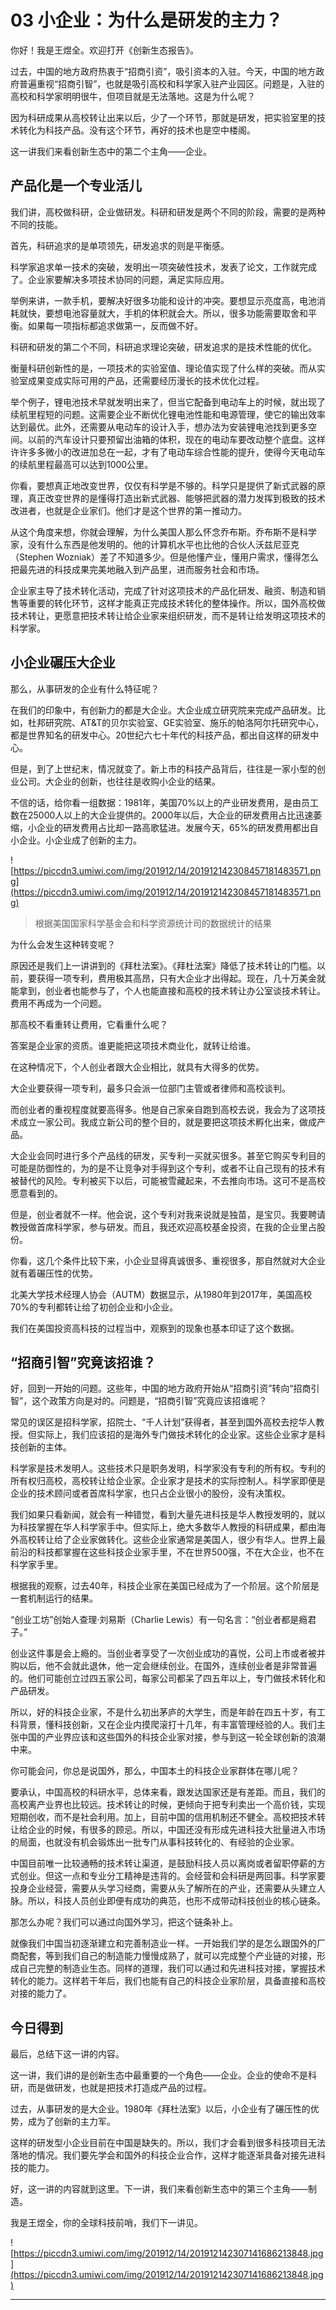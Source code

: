 # 03 小企业：为什么是研发的主力？

你好！我是王煜全。欢迎打开《创新生态报告》。

过去，中国的地方政府热衷于“招商引资”，吸引资本的入驻。今天，中国的地方政府普遍重视“招商引智”，也就是吸引高校和科学家入驻产业园区。问题是，入驻的高校和科学家明明很牛，但项目就是无法落地。这是为什么呢？

因为科研成果从高校转让出来以后，少了一个环节，那就是研发，把实验室里的技术转化为科技产品。没有这个环节，再好的技术也是空中楼阁。

这一讲我们来看创新生态中的第二个主角——企业。

## 产品化是一个专业活儿

我们讲，高校做科研，企业做研发。科研和研发是两个不同的阶段，需要的是两种不同的技能。

首先，科研追求的是单项领先，研发追求的则是平衡感。

科学家追求单一技术的突破，发明出一项突破性技术，发表了论文，工作就完成了。企业家要解决多项技术协同的问题，满足实际应用。

举例来讲，一款手机，要解决好很多功能和设计的冲突。要想显示亮度高，电池消耗就快，要想电池容量就大，手机的体积就会大。所以，很多功能需要取舍和平衡。如果每一项指标都追求做第一，反而做不好。

科研和研发的第二个不同，科研追求理论突破，研发追求的是技术性能的优化。

衡量科研创新性的是，一项技术的实验室值、理论值实现了什么样的突破。而从实验室成果变成实际可用的产品，还需要经历漫长的技术优化过程。

举个例子，锂电池技术早就发明出来了，但当它配备到电动车上的时候，就出现了续航里程短的问题。这需要企业不断优化锂电池性能和电源管理，使它的输出效率达到最优。此外，还需要从电动车的设计入手，想办法为安装锂电池找到更多空间。以前的汽车设计只要预留出油箱的体积，现在的电动车要改动整个底盘。这样许许多多微小的改进加总在一起，才有了电动车综合性能的提升，使得今天电动车的续航里程最高可以达到1000公里。

你看，要想真正地改变世界，仅仅有科学是不够的。科学只是提供了新式武器的原理，真正改变世界的是懂得打造出新式武器、能够把武器的潜力发挥到极致的技术改进者，也就是企业家们。他们才是这个世界的第一推动力。

从这个角度来想，你就会理解，为什么美国人那么怀念乔布斯。乔布斯不是科学家，没有什么东西是他发明的。他的计算机水平也比他的合伙人沃兹尼亚克（Stephen Wozniak）差了不知道多少。但是他懂产业，懂用户需求，懂得怎么把最先进的科技成果完美地融入到产品里，进而服务社会和市场。

企业家主导了技术转化活动，完成了针对这项技术的产品化研发、融资、制造和销售等重要的转化环节，这样才能真正完成技术转化的整体操作。所以，国外高校做技术转让，更愿意把技术转让给企业家来组织研发，而不是转让给发明这项技术的科学家。

## 小企业碾压大企业

那么，从事研发的企业有什么特征呢？

在我们的印象中，有创新力的都是大企业。大企业成立研究院来完成产品研发。比如，杜邦研究院、AT&T的贝尔实验室、GE实验室、施乐的帕洛阿尔托研究中心，都是世界知名的研发中心。20世纪六七十年代的科技产品，都出自这样的研发中心。

但是，到了上世纪末，情况就变了。新上市的科技产品背后，往往是一家小型的创业公司。大企业的创新，也往往是收购小企业的结果。

不信的话，给你看一组数据：1981年，美国70%以上的产业研发费用，是由员工数在25000人以上的大企业提供的。2000年以后，大企业的研发费用占比迅速萎缩，小企业的研发费用占比却一路高歌猛进。发展今天，65%的研发费用都出自小企业。小企业成了创新的主力。

![https://piccdn3.umiwi.com/img/201912/14/201912142308457181483571.png](https://piccdn3.umiwi.com/img/201912/14/201912142308457181483571.png)

> 根据美国国家科学基金会和科学资源统计司的数据统计的结果

为什么会发生这种转变呢？

原因还是我们上一讲讲到的《拜杜法案》。《拜杜法案》降低了技术转让的门槛。以前，要获得一项专利，费用极其高昂，只有大企业才出得起。现在，几十万美金就能拿到，创业者也能参与了，个人也能直接和高校的技术转让办公室谈技术转让。费用不再成为一个问题。

那高校不看重转让费用，它看重什么呢？

答案是企业家的资质。谁更能把这项技术商业化，就转让给谁。

在这种情况下，个人创业者跟大企业相比，就具有大得多的优势。

大企业要获得一项专利，最多只会派一位部门主管或者律师和高校谈判。

而创业者的重视程度就要高得多。他是自己家亲自跑到高校去说，我会为了这项技术成立一家公司。我成立新公司的整个目的，就是要把这项技术孵化出来，做成产品。

大企业会同时进行多个产品线的研发，买专利一买就买很多。甚至它购买专利目的可能是防御性的，为的是不让竞争对手得到这个专利，或者不让自己现有的技术有被替代的风险。专利被买下以后，可能被雪藏起来，不去推向市场。这可不是高校愿意看到的。

但是，创业者就不一样。他会说，这个专利对我来说就是独苗，是宝贝。我要聘请教授做首席科学家，参与研发。而且，我还欢迎高校基金投资，在我的企业里占股份。

你看，这几个条件比较下来，小企业显得真诚很多、重视很多，那自然就对大企业就有着碾压性的优势。

北美大学技术经理人协会（AUTM）数据显示，从1980年到2017年，美国高校70%的专利都转让给了初创企业和小企业。

我们在美国投资高科技的过程当中，观察到的现象也基本印证了这个数据。

## “招商引智”究竟该招谁？

好，回到一开始的问题。这些年，中国的地方政府开始从“招商引资”转向“招商引智”，这个政策方向是对的。问题是，“招商引智”究竟应该招谁呢？

常见的误区是招科学家，招院士、“千人计划”获得者，甚至到国外高校去挖华人教授。但实际上，我们应该招的是海外专门做技术转化的企业家。这些企业家才是科技创新的主体。

科学家是技术发明人。这些技术只是职务发明，科学家没有专利的所有权。专利的所有权归高校，高校转让给企业家。企业家才是技术的实际控制人。科学家即便是企业的技术顾问或者首席科学家，也只占企业很小的股份，没有决策权。

我们如果只看新闻，就会有一种错觉，看到大量先进科技是华人教授发明的，就以为科技掌握在华人科学家手中。但实际上，绝大多数华人教授的科研成果，都由海外高校转让给了企业家做转化。这些企业家通常是美国人，很少有华人。世界上最前沿的科技都掌握在这些科技企业家手里，不在世界500强，不在大企业，也不在科学家手里。

根据我的观察，过去40年，科技企业家在美国已经成为了一个阶层。这个阶层是一套机制运行的结果。

“创业工坊”创始人查理·刘易斯（Charlie Lewis）有一句名言：“创业者都是瘾君子。”

创业这件事是会上瘾的。当创业者享受了一次创业成功的喜悦，公司上市或者被并购以后，他不会就此退休，他一定会继续创业。在国外，连续创业者是非常普遍的。他们可能创立过四五家公司，每家公司都呆了四五年以上，专门做技术转化和产品研发。

所以，好的科技企业家，不是什么初出茅庐的大学生，而是年龄在四五十岁，有工科背景，懂科技创新，又在企业内摸爬滚打十几年，有丰富管理经验的人。我们主张中国的产业界应该和这些国外的科技企业家对接，参与到这一轮全球创新的浪潮中来。

你可能会问，你总是说国外，那么，中国本土的科技企业家群体在哪儿呢？

要承认，中国高校的科研水平，总体来看，跟发达国家还是有差距。而且，我们的高校离产业界也比较远。技术转让的时候，更倾向于把专利卖出一个高价钱，实现短期创收，而不是社会利用。加上，目前中国的信用机制还不健全。高校把技术转让给企业的时候，有很多的顾忌。所以，中国还没有形成先进科技大批量进入市场的局面，也就没有机会锻炼出一批专门从事科技转化的、有经验的企业家。

中国目前唯一比较通畅的技术转让渠道，是鼓励科技人员以离岗或者留职停薪的方式创业。但这一点和专业分工精神是违背的。会经营和会科研是两回事。科学家要投身企业经营，需要从头学习经商，需要从头了解所在的产业，还需要从头建立人脉。所以，科技人员创业即便有成功的典范，也形不成带动科技创业的核心链条。

那怎么办呢？我们可以通过向国外学习，把这个链条补上。

就像我们中国当初逐渐建立和完善制造业一样。一开始我们学的是怎么跟国外的厂商配套，等到我们自己的制造能力慢慢成熟了，就可以完成整个产业链的对接，形成自己完整的制造业生态。同样的道理，我们可以通过和先进科技对接，掌握技术转化的能力。这样若干年后，我们也能有自己的科技企业家阶层，具备直接和高校对接的能力了。

## 今日得到

最后，总结下这一讲的内容。

这一讲，我们讲的是创新生态中最重要的一个角色——企业。企业的使命不是科研，而是做研发，也就是把技术打造成产品的过程。

过去，从事研发的是大企业。1980年《拜杜法案》以后，小企业有了碾压性的优势，成为了创新的主力军。

这样的研发型小企业目前在中国是缺失的。所以，我们才会看到很多科技项目无法落地的情况。我们要先学会和国外的科技企业合作，这样才能逐渐具备对接先进科技的能力。

好，这一讲的内容就到这里。下一讲，我们来看创新生态中的第三个主角——制造。

我是王煜全，你的全球科技前哨，我们下一讲见。

![https://piccdn3.umiwi.com/img/201912/14/201912142307141686213848.jpg](https://piccdn3.umiwi.com/img/201912/14/201912142307141686213848.jpg)

---
